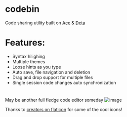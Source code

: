 # codebin
Code sharing utility built on [Ace](https://ace.c9.io/) & [Deta](https://deta.sh/)
# Features:
- Syntax hilighing
- Multiple themes
- Loose hints as you type
- Auto save, file navigation and deletion
- Drag and drop support for multiple files
- Single session code changes auto synchronization
#
May be another full fledge code editor someday
![image](https://user-images.githubusercontent.com/53375272/194165063-6bd2adb7-ce66-4658-b401-c8d6822cd4f3.png)

Thanks to [creators on flaticon](https://www.flaticon.com/) for some of the cool icons!

